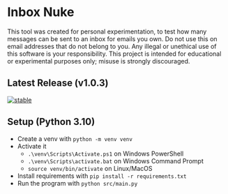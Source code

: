 # Inbox Nuke
This tool was created for personal experimentation, to test how many messages can be sent to an inbox for emails you own. Do not use this on email addresses that do not belong to you. Any illegal or unethical use of this software is your responsibility. This project is intended for educational or experimental purposes only; misuse is strongly discouraged.
## Latest Release (v1.0.3)
[![stable](https://img.shields.io/badge/Download-Inbox--Nuke.exe-blue)](https://github.com/Inkthirsty/Inbox-Nuke/raw/refs/heads/main/src/Inbox-Nuke.exe)
## Setup (Python 3.10)
* Create a venv with `python -m venv venv`
* Activate it
  * `.\venv\Scripts\Activate.ps1` on Windows PowerShell
  * `.\venv\Scripts\activate.bat` on Windows Command Prompt
  * `source venv/bin/activate` on Linux/MacOS
* Install requirements with `pip install -r requirements.txt`
* Run the program with `python src/main.py`
